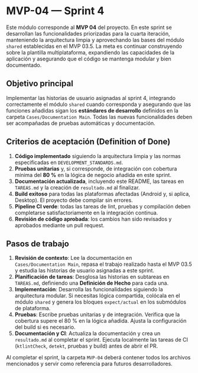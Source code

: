 # MVP-04 — Sprint 4

Este módulo corresponde al **MVP 04** del proyecto.  En este sprint se
desarrollan las funcionalidades priorizadas para la cuarta iteración,
manteniendo la arquitectura limpia y aprovechando las bases del módulo
`shared` establecidas en el MVP 03.5.  La meta es continuar construyendo
sobre la plantilla multiplataforma, expandiendo las capacidades de la
aplicación y asegurando que el código se mantenga modular y bien
documentado.

## Objetivo principal

Implementar las historias de usuario asignadas al sprint 4, integrando
correctamente el módulo `shared` cuando corresponda y asegurando que las
funciones añadidas sigan los **estándares de desarrollo** definidos en la
carpeta `Cases/Documentation Main`.  Todas las nuevas funcionalidades deben
ser acompañadas de pruebas automáticas y documentación.

## Criterios de aceptación (Definition of Done)

1. **Código implementado** siguiendo la arquitectura limpia y las normas
   especificadas en `DEVELOPMENT_STANDARDS.md`.
2. **Pruebas unitarias** y, si corresponde, de integración con cobertura
   mínima del **80 %** en la lógica de negocio añadida en este sprint.
3. **Documentación actualizada**, incluyendo este README, las tareas en
   `TAREAS.md` y la creación de `resultado.md` al finalizar.
4. **Build exitoso** para todas las plataformas afectadas (Android y, si
   aplica, Desktop).  El proyecto debe compilar sin errores.
5. **Pipeline CI verde**: todas las tareas de lint, pruebas y compilación
   deben completarse satisfactoriamente en la integración continua.
6. **Revisión de código aprobada**: los cambios han sido revisados y
   aprobados mediante un pull request.

## Pasos de trabajo

1. **Revisión de contexto**: Lee la documentación en
   `Cases/Documentation Main`, repasa el trabajo realizado hasta el MVP 03.5
   y estudia las historias de usuario asignadas a este sprint.
2. **Planificación de tareas**: Desglosa las historias en subtareas en
   `TAREAS.md`, definiendo una **Definición de Hecho** para cada una.
3. **Implementación**: Desarrolla las funcionalidades siguiendo la
   arquitectura modular.  Si necesitas lógica compartida,
   colócala en el módulo `shared` y genera los bloques `expect/actual` en los
   submódulos de plataforma.
4. **Pruebas**: Escribe pruebas unitarias y de integración.  Verifica que la
   cobertura supere el 80 % en la lógica añadida.  Ajusta la configuración
   del build si es necesario.
5. **Documentación y CI**: Actualiza la documentación y crea un
   `resultado.md` al completar el sprint.  Ejecuta localmente las tareas de
   CI (`ktlintCheck`, `detekt`, pruebas y build) antes de abrir el PR.

Al completar el sprint, la carpeta `MVP-04` deberá contener todos los
archivos mencionados y servir como referencia para futuros desarrolladores.